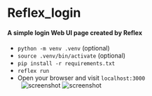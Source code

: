 # Reflex_login
#### A simple login Web UI page created by Reflex 
- `python -m venv .venv` (optional)
- `source .venv/bin/activate` (optional)
- `pip install -r requirements.txt`
- `reflex run`
- Open your browser and visit `localhost:3000`<br/>
  &nbsp;
![screenshot](https://i.meee.com.tw/A2sdF9h.png)
![screenshot](https://i.meee.com.tw/06fE3g5.png)
